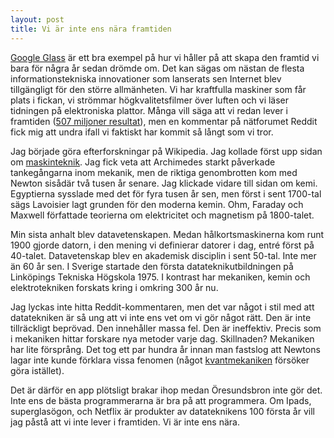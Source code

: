 ```yaml
---
layout: post
title: Vi är inte ens nära framtiden
---
```


[Google Glass](http://www.google.com/glass/start/how-it-feels/) är ett bra exempel på hur vi håller på att skapa den framtid vi bara för några år sedan drömde om. Det kan sägas om nästan de flesta informationstekniska innovationer som lanserats sen Internet blev tillgängligt för den större allmänheten. Vi har kraftfulla maskiner som får plats i fickan, vi strömmar högkvalitetsfilmer över luften och vi läser tidningen på elektroniska plattor. Många vill säga att vi redan lever i framtiden ([507 miljoner resultat](https://www.google.se/search?q=vi+lever+i+framtiden&aq=f&oq=vi+lever+i+framtiden)), men en kommentar på nätforumet Reddit fick mig att undra ifall vi faktiskt har kommit så långt som vi tror.

Jag började göra efterforskningar på Wikipedia. Jag kollade först upp sidan om [maskinteknik](http://en.wikipedia.org/wiki/Mechanical_engineering).  Jag fick veta att Archimedes starkt påverkade tankegångarna inom mekanik, men de riktiga genombrotten kom med Newton sisådär två tusen år senare. Jag klickade vidare till sidan om kemi. Egyptierna sysslade med det för fyra tusen år sen, men först i sent 1700-tal sägs Lavoisier lagt grunden för den moderna kemin. Ohm, Faraday och Maxwell författade teorierna om elektricitet och magnetism på 1800-talet.

Min sista anhalt blev datavetenskapen. Medan hålkortsmaskinerna kom runt 1900 gjorde datorn, i den mening vi definierar datorer i dag, entré först på 40-talet. Datavetenskap blev en akademisk disciplin i sent 50-tal. Inte mer än 60 år sen. I Sverige startade den första datateknikutbildningen på Linköpings Tekniska Högskola 1975. I kontrast har mekaniken, kemin och elektrotekniken forskats kring i omkring 300 år nu.

Jag lyckas inte hitta Reddit-kommentaren, men det var något i stil med att datatekniken är så ung att vi inte ens vet om vi gör något rätt. Den är inte tillräckligt beprövad. Den innehåller massa fel. Den är ineffektiv. Precis som i mekaniken hittar forskare nya metoder varje dag. Skillnaden? Mekaniken har lite försprång. Det tog ett par hundra år innan man fastslog att Newtons lagar inte kunde förklara vissa fenomen (något [kvantmekaniken](http://en.wikipedia.org/wiki/Quantum_mechanics) försöker göra istället).

Det är därför en app plötsligt brakar ihop medan Öresundsbron inte gör det. Inte ens de bästa programmerarna är bra på att programmera. Om Ipads, superglasögon, och Netflix är produkter av datateknikens 100 första år vill jag påstå att vi inte lever i framtiden. Vi är inte ens nära.